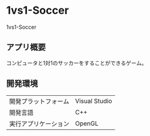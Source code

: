 # 1vs1-Soccer
1vs1-Soccer

## アプリ概要
コンピュータと1対1のサッカーをすることができるゲーム。

## 開発環境
|||
|:---|:---|
|開発プラットフォーム|Visual Studio|
|開発言語|C++|
|実行アプリケーション|OpenGL|
##
